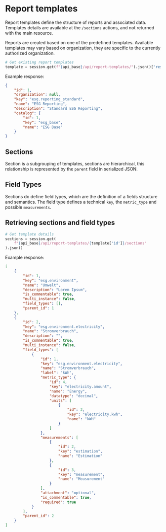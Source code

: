 # Report templates

Report templates define the structure of reports and associated data. Templates
details are available at the `/sections` actions, and not returned with the
main resource.

Reports are created based on one of the predefined templates. Available
templates may vary based on organization, they are specific to the currently
authorized organization.

```python
# Get existing report templates
template = session.get(f"{api_base}/api/report-templates/").json()["results"][0]
```

Example response:

```json
{
    "id": 1,
    "organization": null,
    "key": "esg.reporting_standard",
    "name": "ESG Reporting",
    "description": "Standard ESG Reporting",
    "catalog": {
        "id": 1,
        "key": "esg_base",
        "name": "ESG Base"
    }
}
```

## Sections

Section is a subgrouping of templates, sections are hierarchical, this
relationship is represented by the `parent` field in serialized JSON.

## Field Types

Sections do define field types, which are the definition of a fields structure
and semantics. The field type defines a technical `key`, the `metric_type` and
possible `measurements`.

## Retrieving sections and field types

```python
# Get template details
sections = session.get(
    f"{api_base}/api/report-templates/{template['id']}/sections"
).json()
```

Example response:

```json
[
    {
        "id": 1,
        "key": "esg.environment",
        "name": "Umwelt",
        "description": "Lorem Ipsum",
        "is_commentable": true,
        "multi_instance": false,
        "field_types": [],
        "parent_id": 1
    },
    {
        "id": 2,
        "key": "esg.environment.electricity",
        "name": "Stromverbrauch",
        "description": "",
        "is_commentable": true,
        "multi_instance": false,
        "field_types": [
            {
                "id": 1,
                "key": "esg.environment.electricity",
                "name": "Stromverbrauch",
                "label": "kWh",
                "metric_type": {
                    "id": 4,
                    "key": "electricity.amount",
                    "name": "Energy",
                    "datatype": "decimal",
                    "units": [
                        {
                            "id": 2,
                            "key": "electricity.kwh",
                            "name": "kWH"
                        }
                    ]
                },
                "measurements": [
                    {
                        "id": 2,
                        "key": "estimation",
                        "name": "Estimation"
                    },
                    {
                        "id": 3,
                        "key": "measurement",
                        "name": "Measurement"
                    }
                ],
                "attachment": "optional",
                "is_commentable": true,
                "required": true
            }
        ],
        "parent_id": 2
    }
]
```
